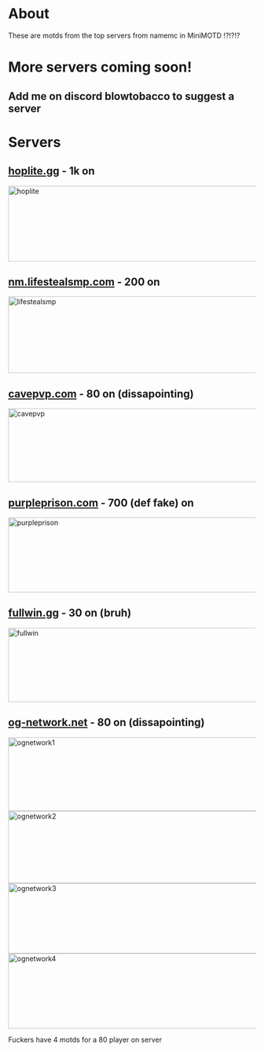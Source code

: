 # About
These are motds from the top servers from namemc in MiniMOTD !?!?!?

# More servers coming soon!
## Add me on discord blowtobacco to suggest a server

# Servers
## [hoplite.gg](https://github.com/BlowTobacco/Choose-Your-MOTD/blob/main/THE%20MOTD/hoplite/main.conf) - 1k on
<img width="616" height="154" alt="hoplite" src="https://github.com/user-attachments/assets/da7fbc11-eb7b-41de-b78b-724ffce96851" />

## [nm.lifestealsmp.com](https://github.com/BlowTobacco/Choose-Your-MOTD/blob/main/THE%20MOTD/lifestealsmp/main.conf) - 200 on
<img width="777" height="156" alt="lifestealsmp" src="https://github.com/user-attachments/assets/d6e2476e-7518-4993-a4d4-cbafde7b4ff5" />

## [cavepvp.com](https://github.com/BlowTobacco/Choose-Your-MOTD/blob/main/THE%20MOTD/cavepvp/main.conf) - 80 on (dissapointing)
<img width="613" height="150" alt="cavepvp" src="https://github.com/user-attachments/assets/c716fa89-72db-4d29-9f82-a0c88a92d950" />

## [purpleprison.com](https://github.com/BlowTobacco/Choose-Your-MOTD/blob/main/THE%20MOTD/purpleprison/main.conf) - 700 (def fake) on
<img width="617" height="153" alt="purpleprison" src="https://github.com/user-attachments/assets/8af22156-24b0-4834-910f-176535423e6c" />

## [fullwin.gg](https://github.com/BlowTobacco/Choose-Your-MOTD/blob/main/THE%20MOTD/fullwin/main.conf) - 30 on (bruh)
<img width="604" height="151" alt="fullwin" src="https://github.com/user-attachments/assets/2235b539-248c-4529-a481-3764159e905e" />

## [og-network.net](https://github.com/BlowTobacco/Choose-Your-MOTD/blob/main/THE%20MOTD/ognetwork1-4/main.conf) - 80 on (dissapointing)
<img width="612" height="150" alt="ognetwork1" src="https://github.com/user-attachments/assets/ebfeaec8-db76-4a2d-8eaf-428e66a6278f" />
<img width="624" height="147" alt="ognetwork2" src="https://github.com/user-attachments/assets/3a79ad76-b7cb-4b91-9a70-c599c1836c64" />
<img width="621" height="143" alt="ognetwork3" src="https://github.com/user-attachments/assets/f6091764-0d69-4007-abb7-3b52d6989fb9" />
<img width="626" height="153" alt="ognetwork4" src="https://github.com/user-attachments/assets/7359b1a0-e3f5-48b8-be57-4fb4707d21ea" />

Fuckers have 4 motds for a 80 player on server
